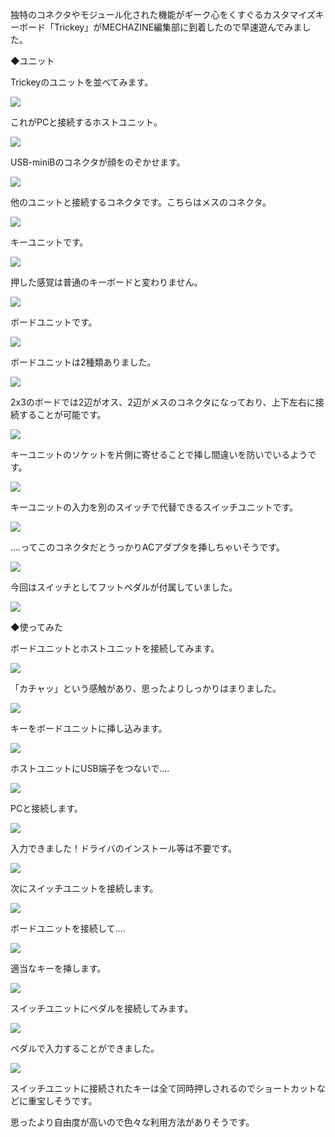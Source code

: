独特のコネクタやモジュール化された機能がギーク心をくすぐるカスタマイズキーボード「Trickey」がMECHAZINE編集部に到着したので早速遊んでみました。

◆ユニット

Trickeyのユニットを並べてみます。

![](images/set.jpg)

これがPCと接続するホストユニット。

![](images/host_3.jpg)

USB-miniBのコネクタが顔をのぞかせます。

![](images/host_2.jpg)

他のユニットと接続するコネクタです。こちらはメスのコネクタ。

![](images/connector_5.jpg)

キーユニットです。

![](images/key_3.jpg)

押した感覚は普通のキーボードと変わりません。

![](images/key_4.jpg)

ボードユニットです。

![](images/board_1.jpg)

ボードユニットは2種類ありました。

![](images/board_3.jpg)

2x3のボードでは2辺がオス、2辺がメスのコネクタになっており、上下左右に接続することが可能です。

![](images/board_4.jpg)

キーユニットのソケットを片側に寄せることで挿し間違いを防いでいるようです。

![](images/board_7.jpg)

キーユニットの入力を別のスイッチで代替できるスイッチユニットです。

![](images/switch_1.jpg)

....ってこのコネクタだとうっかりACアダプタを挿しちゃいそうです。

![](images/switch_4.jpg)

今回はスイッチとしてフットペダルが付属していました。

![](images/switch_2.jpg)

◆使ってみた

ボードユニットとホストユニットを接続してみます。

![](images/board_8.jpg)

「カチャッ」という感触があり、思ったよりしっかりはまりました。

![](images/board_9.jpg)

キーをボードユニットに挿し込みます。

![](images/board_10.jpg)

ホストユニットにUSB端子をつないで....

![](images/board_11.jpg)

PCと接続します。

![](images/board_12.jpg)

入力できました！ドライバのインストール等は不要です。

![](images/board_13.jpg)

次にスイッチユニットを接続します。

![](images/board_14.jpg)

ボードユニットを接続して....

![](images/board_15.jpg)

適当なキーを挿します。

![](images/board_16.jpg)

スイッチユニットにペダルを接続してみます。

![](images/board_17.jpg)

ペダルで入力することができました。

![](images/board_18.jpg)

スイッチユニットに接続されたキーは全て同時押しされるのでショートカットなどに重宝しそうです。

思ったより自由度が高いので色々な利用方法がありそうです。